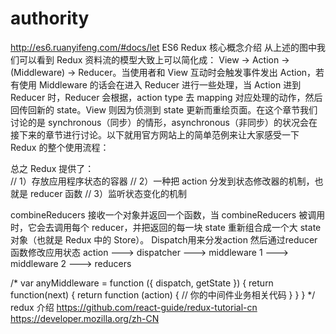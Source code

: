 # authority
http://es6.ruanyifeng.com/#docs/let  ES6
Redux 核心概念介绍
从上述的图中我们可以看到 Redux 资料流的模型大致上可以简化成： View -> Action -> (Middleware) -> Reducer。当使用者和 View 互动时会触发事件发出 Action，若有使用 Middleware 的话会在进入 Reducer 进行一些处理，当 Action 进到 Reducer 时，Reducer 会根据，action type 去 mapping 对应处理的动作，然后回传回新的 state。View 则因为侦测到 state 更新而重绘页面。在这个章节我们讨论的是 synchronous（同步）的情形，asynchronous（非同步）的状况会在接下来的章节进行讨论。以下就用官方网站上的简单范例来让大家感受一下 Redux 的整个使用流程：

总之 Redux 提供了：	
	// 1）存放应用程序状态的容器
	// 2）一种把 action 分发到状态修改器的机制，也就是 reducer 函数
	// 3）监听状态变化的机制

combineReducers 接收一个对象并返回一个函数，当 combineReducers 被调用时，它会去调用每个 reducer，并把返回的每一块 state 重新组合成一个大 state 对象（也就是 Redux 中的 Store）。
Dispatch用来分发action  然后通过reducer 函数修改应用状态
action ---> dispatcher ---> middleware 1 ---> middleware 2 ---> reducers

/*
    var anyMiddleware = function ({ dispatch, getState }) {
        return function(next) {
            return function (action) {
                // 你的中间件业务相关代码
            }
        }
    }
*/
redux 介绍
https://github.com/react-guide/redux-tutorial-cn
https://developer.mozilla.org/zh-CN
